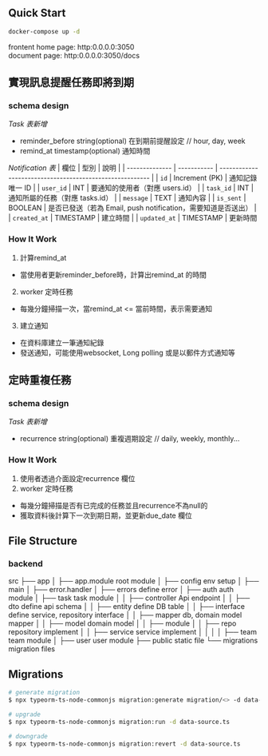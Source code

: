 ## Quick Start
```bash
docker-compose up -d
```

frontent home page: http:0.0.0.0:3050   
document page: http:0.0.0.0:3050/docs   

## 實現訊息提醒任務即將到期
### schema design
*Task 表新增* 
- reminder_before  string(optional)  在到期前提醒設定 // hour, day, week
- remind_at timestamp(optional)  通知時間

*Notification 表*
| 欄位           | 型別        | 說明                                                     |
| -------------- | ----------- | -------------------------------------------------------- |
| `id`          | Increment (PK) | 通知記錄唯一 ID                                          |
| `user_id`     | INT         | 要通知的使用者（對應 users.id）                          |
| `task_id`     | INT         | 通知所屬的任務（對應 tasks.id）                           |
| `message`     | TEXT        | 通知內容                                                 |
| `is_sent`     | BOOLEAN     | 是否已發送（若為 Email, push notification，需要知道是否送出） |
| `created_at`  | TIMESTAMP   | 建立時間                                                 |
| `updated_at`  | TIMESTAMP   | 更新時間       

### How It Work
1. 計算remind_at
- 當使用者更新reminder_before時，計算出remind_at 的時間
2. worker 定時任務
- 每幾分鐘掃描一次，當remind_at <= 當前時間，表示需要通知
3. 建立通知
- 在資料庫建立一筆通知紀錄
- 發送通知，可能使用websocket, Long polling 或是以郵件方式通知等

## 定時重複任務
### schema design
*Task 表新增* 
- recurrence  string(optional)  重複週期設定 // daily, weekly, monthly...
### How It Work
1. 使用者透過介面設定recurrence 欄位
2. worker 定時任務
- 每幾分鐘掃描是否有已完成的任務並且recurrence不為null的
- 獲取資料後計算下一次到期日期，並更新due_date 欄位

## File Structure
### backend
src
├── app
│   ├── app.module                     root module
│   ├── config                         env setup
│   ├── main
│   ├── error.handler
│   ├── errors                         define error
│   ├── auth                           auth module
│   ├── task                           task module
│   │   ├── controller                 Api endpoint
│   │   ├── dto                        define api schema
│   │   ├── entity                     define DB table
│   │   ├── interface                  define service, repository interface
│   │   ├── mapper                     db, domain model mapper
│   │   ├── model                      domain model
│   │   ├── module
│   │   ├── repo                       repository implement
│   │   ├── service                    service implement
│   │   │
│   ├── team                           team module
│   ├── user                           user module
├── public                             static file
└── migrations                         migration files


## Migrations
```bash
# generate migration
$ npx typeorm-ts-node-commonjs migration:generate migration/<> -d data-source.ts

# upgrade
$ npx typeorm-ts-node-commonjs migration:run -d data-source.ts

# downgrade
$ npx typeorm-ts-node-commonjs migration:revert -d data-source.ts
```